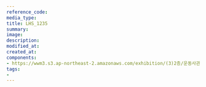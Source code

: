```yaml
---
reference_code:
media_type:
title: LHS_1235
summary:
image:
description:
modified_at:
created_at:
components:
- https://wwm3.s3.ap-northeast-2.amazonaws.com/exhibition/(3)2층/운동사관/LHS_1235.jpg
tags:
-
---
```

